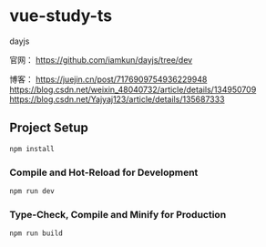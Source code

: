 # vue-study-ts

dayjs

官网：
https://github.com/iamkun/dayjs/tree/dev

博客：
https://juejin.cn/post/7176909754936229948
https://blog.csdn.net/weixin_48040732/article/details/134950709
https://blog.csdn.net/Yajyaj123/article/details/135687333


## Project Setup

```sh
npm install
```

### Compile and Hot-Reload for Development

```sh
npm run dev
```

### Type-Check, Compile and Minify for Production

```sh
npm run build
```
